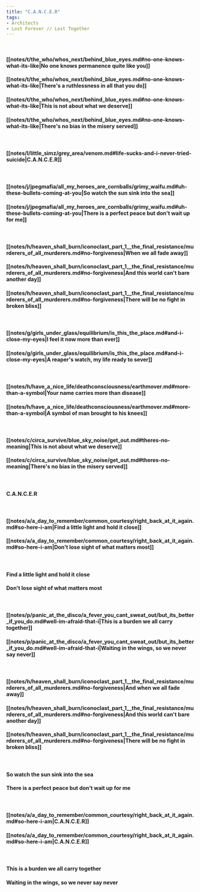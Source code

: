 ```yaml
---
title: "C.A.N.C.E.R"
tags:
- Architects
- Lost Forever ∕∕ Lost Together
---
```

&nbsp;
#### [[notes/t/the_who/whos_next/behind_blue_eyes.md#no-one-knows-what-its-like|No one knows permanence quite like you]]
#### [[notes/t/the_who/whos_next/behind_blue_eyes.md#no-one-knows-what-its-like|There's a ruthlessness in all that you do]]
#### [[notes/t/the_who/whos_next/behind_blue_eyes.md#no-one-knows-what-its-like|This is not about what we deserve]]
#### [[notes/t/the_who/whos_next/behind_blue_eyes.md#no-one-knows-what-its-like|There's no bias in the misery served]]
&nbsp;
#### [[notes/l/little_simz/grey_area/venom.md#life-sucks-and-i-never-tried-suicide|C.A.N.C.E.R]]
&nbsp;
#### [[notes/j/jpegmafia/all_my_heroes_are_cornballs/grimy_waifu.md#uh-these-bullets-coming-at-you|So watch the sun sink into the sea]]
#### [[notes/j/jpegmafia/all_my_heroes_are_cornballs/grimy_waifu.md#uh-these-bullets-coming-at-you|There is a perfect peace but don't wait up for me]]
&nbsp;
#### [[notes/h/heaven_shall_burn/iconoclast_part_1__the_final_resistance/murderers_of_all_murderers.md#no-forgiveness|When we all fade away]]
#### [[notes/h/heaven_shall_burn/iconoclast_part_1__the_final_resistance/murderers_of_all_murderers.md#no-forgiveness|And this world can't bare another day]]
#### [[notes/h/heaven_shall_burn/iconoclast_part_1__the_final_resistance/murderers_of_all_murderers.md#no-forgiveness|There will be no fight in broken bliss]]
&nbsp;
#### [[notes/g/girls_under_glass/equilibrium/is_this_the_place.md#and-i-close-my-eyes|I feel it now more than ever]]
#### [[notes/g/girls_under_glass/equilibrium/is_this_the_place.md#and-i-close-my-eyes|A reaper's watch, my life ready to sever]]
&nbsp;
#### [[notes/h/have_a_nice_life/deathconsciousness/earthmover.md#more-than-a-symbol|Your name carries more than disease]]
#### [[notes/h/have_a_nice_life/deathconsciousness/earthmover.md#more-than-a-symbol|A symbol of man brought to his knees]]
&nbsp;
#### [[notes/c/circa_survive/blue_sky_noise/get_out.md#theres-no-meaning|This is not about what we deserve]]
#### [[notes/c/circa_survive/blue_sky_noise/get_out.md#theres-no-meaning|There's no bias in the misery served]]
&nbsp;
#### C.A.N.C.E.R
&nbsp;
#### [[notes/a/a_day_to_remember/common_courtesy/right_back_at_it_again.md#so-here-i-am|Find a little light and hold it close]]
#### [[notes/a/a_day_to_remember/common_courtesy/right_back_at_it_again.md#so-here-i-am|Don't lose sight of what matters most]]
&nbsp;
#### Find a little light and hold it close
#### Don't lose sight of what matters most
&nbsp;
#### [[notes/p/panic_at_the_disco/a_fever_you_cant_sweat_out/but_its_better_if_you_do.md#well-im-afraid-that-i|This is a burden we all carry together]]
#### [[notes/p/panic_at_the_disco/a_fever_you_cant_sweat_out/but_its_better_if_you_do.md#well-im-afraid-that-i|Waiting in the wings, so we never say never]]
&nbsp;
#### [[notes/h/heaven_shall_burn/iconoclast_part_1__the_final_resistance/murderers_of_all_murderers.md#no-forgiveness|And when we all fade away]]
#### [[notes/h/heaven_shall_burn/iconoclast_part_1__the_final_resistance/murderers_of_all_murderers.md#no-forgiveness|And this world can't bare another day]]
#### [[notes/h/heaven_shall_burn/iconoclast_part_1__the_final_resistance/murderers_of_all_murderers.md#no-forgiveness|There will be no fight in broken bliss]]
&nbsp;
#### So watch the sun sink into the sea
#### There is a perfect peace but don't wait up for me
&nbsp;
#### [[notes/a/a_day_to_remember/common_courtesy/right_back_at_it_again.md#so-here-i-am|C.A.N.C.E.R]]
#### [[notes/a/a_day_to_remember/common_courtesy/right_back_at_it_again.md#so-here-i-am|C.A.N.C.E.R]]
&nbsp;
#### This is a burden we all carry together
#### Waiting in the wings, so we never say never
